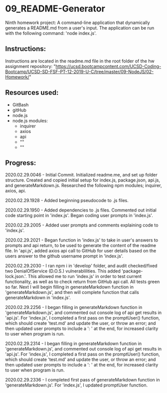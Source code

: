 # 09_README-Generator
Ninth homework project: A command-line application that dynamically generates a README.md from a user's input. The application can be run with the following command: 'node index.js'.

Instructions:
------------
Instructions are located in the readme.md file in the root folder of the hw assignment repository: "https://ucsd.bootcampcontent.com/UCSD-Coding-Bootcamp/UCSD-SD-FSF-PT-12-2019-U-C/tree/master/09-NodeJS/02-Homework/"


Resources used:
------------
- GitBash
- gitHub
- node.js
- node.js modules:
	- inquirer
	- axios
	- api
	- ""
	- ""


Progress:
------------
2020.02.29.0046 - Initial Commit.  Initialized readme.me, and set up folder structure.  Created and copied initial setup for index.js, package.json, api.js, and generateMarkdown.js. Researched the following npm modules; inquirer, axios, api. 

2020.02.29.1928 - Added beginning pseudocode to .js files.

2020.02.29.1950 - Added dependencies to .js files. Commented out initial code starting point in 'index.js'.  Began coding user prompts in 'index.js'.

2020.02.29.2005 - Added user prompts and comments explaining code to 'index.js'.

2020.02.29.2021 - Began function in 'index.js' to take in user's answers to prompts and api return, to be used to generate the content of the readme file.  In 'api.js', added axios api call to GitHub for user details based on the users answer to the github username prompt in 'index.js'.  

2020.02.29.2030 - I ran npm i in 'develop' folder, and audit checked/fixed two DenialOfService (D.O.S.) vulnerablilities. This added 'package-lock.json.'. This allowed me to run 'index.js' in order to test current functionality, as well as to check return from GitHub api call.  All tests green so far.  Next I will begin filling in generateMarkdown function in 'generateMarkdown.js', and then will complete function that calls generateMarkdown in 'index.js'.

2020.02.29.2256 - I began filling in generateMarkdown function in 'generateMarkdown.js', and commented out console log of api get results in 'api.js'.  For 'index.js', I completed a first pass on the promptUser() function, which should create 'test.md' and update the user, or throw an error; and then updated user prompts to include a ': ' at the end, for increased clarity to user when program is run.

2020.02.29.2314 - I began filling in generateMarkdown function in 'generateMarkdown.js', and commented out console log of api get results in 'api.js'.  For 'index.js', I completed a first pass on the promptUser() function, which should create 'test.md' and update the user, or throw an error; and then updated user prompts to include a ': ' at the end, for increased clarity to user when program is run.

2020.02.29.2336 - I completed first pass of generateMarkdown function in 'generateMarkdown.js'.  For 'index.js', I updated promptUser function.
